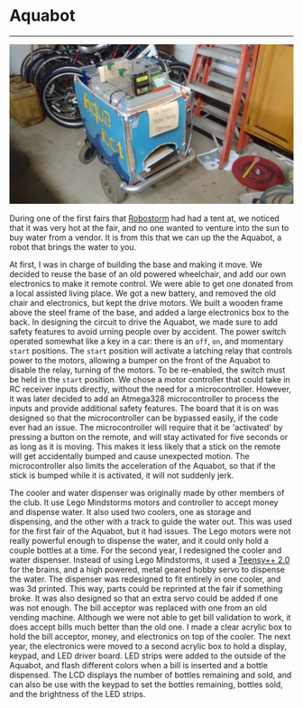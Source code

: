 # Aquabot
---
![Aquabot Picture](img/aquabotside.jpg)

During one of the first fairs that [Robostorm](robostorm.md) had had a tent at, we noticed that it was very hot at the fair, and no one wanted to venture into the sun to buy water from a vendor. It is from this that we can up the the Aquabot, a robot that brings the water to you.

At first, I was in charge of building the base and making it move. We decided to reuse the base of an old powered wheelchair, and add our own electronics to make it remote control. We were able to get one donated from a local assisted living place. We got a new battery, and removed the old chair and electronics, but kept the drive motors. We built a wooden frame above the steel frame of the base, and added a large electronics box to the back. In designing the circuit to drive the Aquabot, we made sure to add safety features to avoid urning people over by accident. The power switch operated somewhat like a key in a car: there is an `off`, `on`, and momentary `start` positions. The `start` position will activate a latching relay that controls power to the motors, allowing a bumper on the front of the Aquabot to disable the relay, turning of the motors. To be re-enabled, the switch must be held in the `start` position. We chose a motor controller that could take in RC receiver inputs directly, without the need for a microcontroller. However, it was later decided to add an Atmega328 microcontroller to process the inputs and provide additional safety features. The board that it is on was designed so that the microcontroller can be bypassed easily, if the code ever had an issue. The microcontroller will require that it be 'activated' by pressing a button on the remote, and will stay activated for five seconds or as long as it is moving. This makes it less likely that a stick on the remote will get accidentally bumped and cause unexpected motion. The microcontroller also limits the acceleration of the Aquabot, so that if the stick is bumped while it is activated, it will not suddenly jerk.

The cooler and water dispenser was originally made by other members of the club. It use Lego Mindstorms motors and controller to accept money and dispense water. It also used two coolers, one as storage and dispensing, and the other with a track to guide the water out. This was used for the first fair of the Aquabot, but it had issues. The Lego motors were not really powerful enough to dispense the water, and it could only hold a couple bottles at a time. For the second year, I redesigned the cooler and water dispenser. Instead of using Lego Mindstorms, it used a [Teensy++ 2.0](https://www.pjrc.com/store/teensypp.html) for the brains, and a high powered, metal geared hobby servo to dispense the water. The dispenser was redesigned to fit entirely in one cooler, and was 3d printed. This way, parts could be reprinted at the fair if something broke. It was also designed so that an extra servo could be added if one was not enough. The bill acceptor was replaced with one from an old vending machine. Although we were not able to get bill validation to work, it does accept bills much better than the old one. I made a clear acrylic box to hold the bill acceptor, money, and electronics on top of the cooler. The next year, the electronics were moved to a second acrylic box to hold a display, keypad, and LED driver board. LED strips were added to the outside of the Aquabot, and flash different colors when a bill is inserted and a bottle dispensed. The LCD displays the number of bottles remaining and sold, and can also be use with the keypad to set the bottles remaining, bottles sold, and the brightness of the LED strips.
